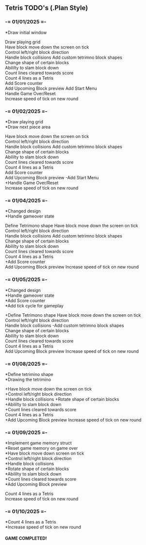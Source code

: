 ## Tetris TODO's (.Plan Style)

### -= 01/01/2025 =-

*Draw initial window  

Draw playing grid  
Have block move down the screen on tick  
Control left/right block direction  
Handle block collisions
Add custom tetrimno block shapes  
Change shape of certain blocks  
Abililty to slam block down  
Count lines cleared towards score  
Count 4 lines as a Tetris  
Add Score counter  
Add Upcoming Block preview
Add Start Menu  
Handle Game Over/Reset  
Increase speed of tick on new round  

### -= 01/02/2025 =-

*Draw playing grid  
*Draw next piece area  

Have block move down the screen on tick  
Control left/right block direction  
Handle block collisions
Add custom tetrimno block shapes  
Change shape of certain blocks  
Abililty to slam block down  
Count lines cleared towards score  
Count 4 lines as a Tetris  
Add Score counter  
Add Upcoming Block preview
-Add Start Menu  
+Handle Game Over/Reset  
Increase speed of tick on new round  


### -= 01/04/2025 =- 

*Changed design  
*Handle gameover state  

Define Tetrimono shape
Have block move down the screen on tick  
Control left/right block direction  
Handle block collisions
Add custom tetrimno block shapes  
Change shape of certain blocks  
Abililty to slam block down  
Count lines cleared towards score  
Count 4 lines as a Tetris  
+Add Score counter  
Add Upcoming Block preview
Increase speed of tick on new round  

### -= 01/05/2025 =-

*Changed design  
*Handle gameover state  
*Add Score counter  
*Add tick cycle for gameplay

+Define Tetrimono shape
Have block move down the screen on tick  
Control left/right block direction  
Handle block collisions
-Add custom tetrimno block shapes  
Change shape of certain blocks  
Abililty to slam block down  
Count lines cleared towards score  
Count 4 lines as a Tetris  
Add Upcoming Block preview
Increase speed of tick on new round  


### -= 01/08/2025 =-

*Define tetrimino shape  
*Drawing the tetrimino  

+Have block move down the screen on tick  
+Control left/right block direction  
+Handle block collisions
+Rotate shape of certain blocks  
+Abililty to slam block down  
+Count lines cleared towards score  
Count 4 lines as a Tetris  
+Add Upcoming Block preview
Increase speed of tick on new round  


### -= 01/09/2025 =-

*Implement game memory struct  
*Reset game memory on game over  
*Have block move down screen on tick  
*Control left/right block direction  
*Handle block collisions  
*Rotate shape of certain blocks  
*Abililty to slam block down  
*Count lines cleared towards score  
*Add Upcoming Block preview  

Count 4 lines as a Tetris  
Increase speed of tick on new round  


### -= 01/10/2025 =-

*Count 4 lines as a Tetris  
*Increase speed of tick on new round


#### GAME COMPLETED!

